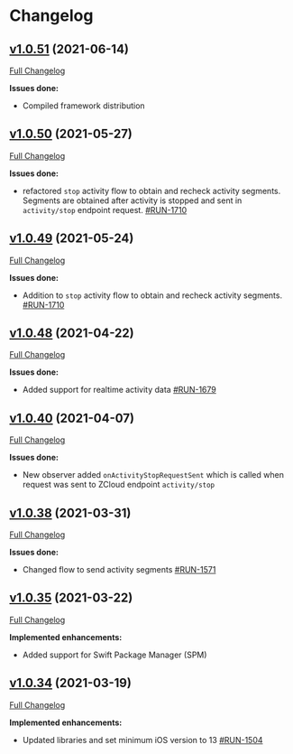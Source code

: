 # Changelog

## [v1.0.51](https://github.com/zhortech/ztsportkit-ios-sdk.git/-/tags/1.0.51) (2021-06-14)

[Full Changelog](https://github.com/zhortech/ztsportkit-ios-sdk/CHANGELOG.md)

**Issues done:**

- Compiled framework distribution

## [v1.0.50](https://github.com/zhortech/ztsportkit-ios-sdk/-/tags/v.1.0.50) (2021-05-27)

[Full Changelog](https://github.com/zhortech/ztsportkit-ios-sdk/CHANGELOG.md)

**Issues done:**

- refactored `stop` activity flow to obtain and recheck activity segments. Segments are obtained after activity is stopped and sent in `activity/stop` endpoint request.    [\#RUN-1710](https://zhortech.atlassian.net/browse/RUN-1710)

## [v1.0.49](https://github.com/zhortech/ztsportkit-ios-sdk/-/tags/v.1.0.49) (2021-05-24)

[Full Changelog](https://github.com/zhortech/ztsportkit-ios-sdk/CHANGELOG.md)

**Issues done:**

- Addition to `stop` activity flow to obtain and recheck activity segments.  [\#RUN-1710](https://zhortech.atlassian.net/browse/RUN-1710)

## [v1.0.48](https://github.com/zhortech/ztsportkit-ios-sdk/-/tags/v.1.0.48) (2021-04-22)

[Full Changelog](https://github.com/zhortech/ztsportkit-ios-sdk/CHANGELOG.md)

**Issues done:**

- Added support for realtime activity data [\#RUN-1679](https://zhortech.atlassian.net/browse/RUN-1679)

## [v1.0.40](https://github.com/zhortech/ztsportkit-ios-sdk/-/tags/v.1.0.40) (2021-04-07)

[Full Changelog](https://github.com/zhortech/ztsportkit-ios-sdk/CHANGELOG.md)

**Issues done:**

- New observer added `onActivityStopRequestSent` which is called when request was sent to ZCloud endpoint `activity/stop`

## [v1.0.38](https://github.com/zhortech/ztsportkit-ios-sdk/-/tags/v.1.0.38) (2021-03-31)

[Full Changelog](https://github.com/zhortech/ztsportkit-ios-sdk/CHANGELOG.md)

**Issues done:**

- Changed flow to send activity segments [\#RUN-1571](https://zhortech.atlassian.net/browse/RUN-1571)

## [v1.0.35](https://github.com/zhortech/ztsportkit-ios-sdk/-/tags/v.1.0.35) (2021-03-22)

[Full Changelog](https://github.com/zhortech/ztsportkit-ios-sdk/CHANGELOG.md)

**Implemented enhancements:**

- Added support for Swift Package Manager (SPM)

## [v1.0.34](https://github.com/zhortech/ztsportkit-ios-sdk/-/tags/v.1.0.34) (2021-03-19)

[Full Changelog](https://github.com/zhortech/ztsportkit-ios-sdk/CHANGELOG.md)

**Implemented enhancements:**

- Updated libraries and set minimum iOS version to 13 [\#RUN-1504](https://zhortech.atlassian.net/browse/RUN-1504) 
